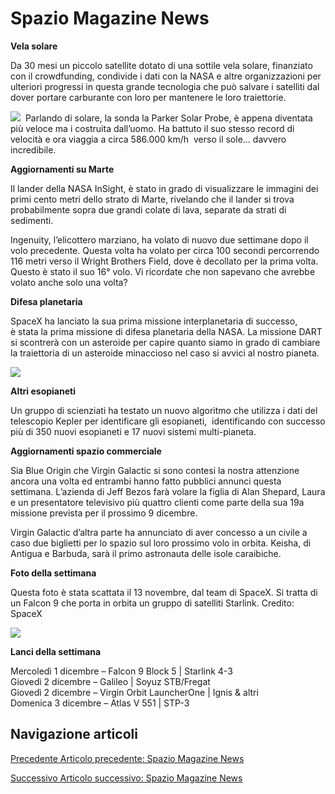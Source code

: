 Spazio Magazine News
====================

**Vela solare**

Da 30 mesi un piccolo satellite dotato di una sottile vela solare, finanziato con il crowdfunding, condivide i dati con la NASA e altre organizzazioni per ulteriori progressi in questa grande tecnologia che può salvare i satelliti dal dover portare carburante con loro per mantenere le loro traiettorie. 

![](https://www.adaa.it/wp/wp-content/uploads/2021/11/F1-1024x576.jpeg)  Parlando di solare, la sonda la Parker Solar Probe, è appena diventata più veloce ma i costruita dall’uomo. Ha battuto il suo stesso record di velocità e ora viaggia a circa 586.000 km/h  verso il sole… davvero incredibile.

**Aggiornamenti su Marte**

Il lander della NASA InSight, è stato in grado di visualizzare le immagini dei primi cento metri dello strato di Marte, rivelando che il lander si trova probabilmente sopra due grandi colate di lava, separate da strati di sedimenti.

Ingenuity, l’elicottero marziano, ha volato di nuovo due settimane dopo il volo precedente. Questa volta ha volato per circa 100 secondi percorrendo 116 metri verso il Wright Brothers Field, dove è decollato per la prima volta. Questo è stato il suo 16° volo. Vi ricordate che non sapevano che avrebbe volato anche solo una volta?

**Difesa planetaria**

SpaceX ha lanciato la sua prima missione interplanetaria di successo, è stata la prima missione di difesa planetaria della NASA. La missione DART si scontrerà con un asteroide per capire quanto siamo in grado di cambiare la traiettoria di un asteroide minaccioso nel caso si avvici al nostro pianeta.

**![](https://www.adaa.it/wp/wp-content/uploads/2021/11/F2.jpeg)**

**Altri esopianeti**

Un gruppo di scienziati ha testato un nuovo algoritmo che utilizza i dati del telescopio Kepler per identificare gli esopianeti,  identificando con successo più di 350 nuovi esopianeti e 17 nuovi sistemi multi-pianeta.

**Aggiornamenti spazio commerciale**

Sia Blue Origin che Virgin Galactic si sono contesi la nostra attenzione ancora una volta ed entrambi hanno fatto pubblici annunci questa settimana. L’azienda di Jeff Bezos farà volare la figlia di Alan Shepard, Laura e un presentatore televisivo più quattro clienti come parte della sua 19a missione prevista per il prossimo 9 dicembre.

Virgin Galactic d’altra parte ha annunciato di aver concesso a un civile a caso due biglietti per lo spazio sul loro prossimo volo in orbita. Keisha, di Antigua e Barbuda, sarà il primo astronauta delle isole caraibiche. 

**Foto della settimana**

Questa foto è stata scattata il 13 novembre, dal team di SpaceX. Si tratta di un Falcon 9 che porta in orbita un gruppo di satelliti Starlink. Credito: SpaceX

![](https://www.adaa.it/wp/wp-content/uploads/2021/11/F3-1024x683.jpeg)

**Lanci della settimana**

Mercoledì 1 dicembre – Falcon 9 Block 5 | Starlink 4-3  
Giovedì 2 dicembre – Galileo | Soyuz STB/Fregat  
Giovedì 2 dicembre – Virgin Orbit LauncherOne | Ignis & altri  
Domenica 3 dicembre – Atlas V 551 | STP-3

Navigazione articoli
--------------------

[Precedente Articolo precedente: Spazio Magazine News](https://www.adaa.it/2021/11/21/spazio-magazine-news-23/)

[Successivo Articolo successivo: Spazio Magazine News](https://www.adaa.it/2021/12/05/spazio-magazine-news-24/)